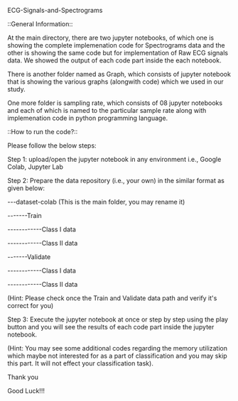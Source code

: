 ECG-Signals-and-Spectrograms


::General Information::

At the main directory, there are two jupyter notebooks, of which one is showing the complete implemenation code for Spectrograms data and the other is showing the same code but for implementation of Raw ECG signals data. We showed the output of each code part inside the each notebook.

There is another folder named as Graph, which consists of jupyter notebook that is showing the various graphs (alongwith code) which we used in our study.

One more folder is sampling rate, which consists of 08 jupyter notebooks and each of which is named to the particular sample rate along with implemenation code in python programming language.


::How to run the code?:: 

Please follow the below steps:

Step 1: upload/open the jupyter notebook in any environment i.e., Google Colab, Jupyter Lab

Step 2: Prepare the data repository (i.e., your own) in the similar format as given below:

---dataset-colab (This is the main folder, you may rename it)

-------Train

------------Class I data

------------Class II data

-------Validate

------------Class I data

------------Class II data

(Hint: Please check once the Train and Validate data path and verify it's correct for you)

Step 3: Execute the jupyter notebook at once or step by step using the play button and you will see the results of each code part inside the jupyter notebook.

(Hint: You may see some additional codes regarding the memory utilization which maybe not interested for as a part of classification and you may skip this part. It will not effect your classification task).

Thank you

Good Luck!!!
